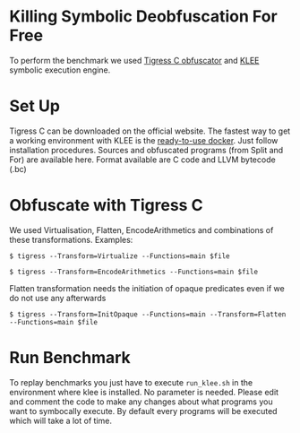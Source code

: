 # Killing Symbolic Deobfuscation For Free

To perform the benchmark we used [Tigress C obfuscator](http://tigress.cs.arizona.edu/) and [KLEE](ttps://klee.github.io) symbolic execution engine.

# Set Up

Tigress C can be downloaded on the official website.
The fastest way to get a working environment with KLEE is the [ready-to-use docker](http://klee.github.io/docker/). Just follow installation procedures.
Sources and obfuscated programs (from Split and For) are available here. Format available are C code and LLVM bytecode (.bc)

# Obfuscate with Tigress C

We used Virtualisation, Flatten, EncodeArithmetics and combinations of these transformations. Examples:

```
$ tigress --Transform=Virtualize --Functions=main $file
```
```
$ tigress --Transform=EncodeArithmetics --Functions=main $file
```

Flatten transformation needs the initiation of opaque predicates even if we do not use any afterwards
```
$ tigress --Transform=InitOpaque --Functions=main --Transform=Flatten --Functions=main $file
```

# Run Benchmark

To replay benchmarks you just have to execute `run_klee.sh` in the environment where klee is installed. No parameter is needed. Please edit and comment the code to make any changes about what programs you want to symbocally execute. By default every programs will be executed which will take a lot of time.




